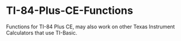 # TI-84-Plus-CE-Functions
Functions for TI-84 Plus CE, may also work on other Texas Instrument Calculators that use TI-Basic.

